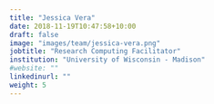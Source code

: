 ```yaml
---
title: "Jessica Vera"
date: 2018-11-19T10:47:58+10:00
draft: false
image: "images/team/jessica-vera.png"
jobtitle: "Research Computing Facilitator"
institution: "University of Wisconsin - Madison"
#website: ""
linkedinurl: ""
weight: 5
---
```


